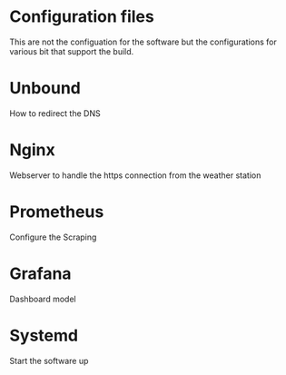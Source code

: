 # Configuration files

This are not the configuation for the software but the configurations for various bit that support the build.

# Unbound 
How to redirect the DNS

# Nginx
Webserver to handle the https connection from the weather station

# Prometheus 
Configure the Scraping

# Grafana 
Dashboard model

# Systemd
Start the software up



